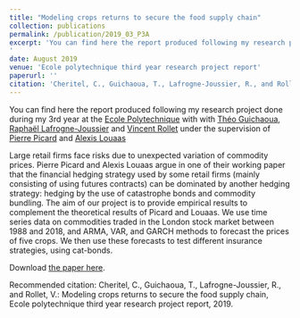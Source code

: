 ```yaml
---
title: "Modeling crops returns to secure the food supply chain"
collection: publications
permalink: /publication/2019_03_P3A
excerpt: 'You can find here the report produced following my research project done during my 3rd year at the [Ecole Polytechnique](https://www.polytechnique.edu/) with with [Théo Guichaoua](https://fr.linkedin.com/in/th%C3%A9o-guichaoua-177517151), [Raphaël Lafrogne-Joussier](https://crest.science/user/rapha%C3%ABl-lafrogne-joussier/) and [Vincent Rollet](https://sites.google.com/site/vjrollet/home) under the supervision of [Pierre Picard](https://sites.google.com/view/pierrepicardeconomics/home) and [Alexis Louaas](https://sites.google.com/site/alexislouaas/)
'
date: August 2019
venue: 'Ecole polytechnique third year research project report'
paperurl: ''
citation: 'Cheritel, C., Guichaoua, T., Lafrogne-Joussier, R., and Rollet, V.: Modeling crops returns to secure the food supply chain, Ecole polytechnique third year research project report, 2019.'
---
```


[comment]: <> (Vous pouvez trouver ci-joint le rapport produit à la suite de mon stage de recherche à la fin de la 3e année de mon cursus de l'Ecole polytechnique. J'ai effectué ce stage au IIASA sous la supervision de Thomas Gasser et j'ai travaillé sur les liens existant entre incertitude climat et coût social du carbone.)

You can find here the report produced following my research project done during my 3rd year at the [Ecole Polytechnique](https://www.polytechnique.edu/) with with [Théo Guichaoua](https://fr.linkedin.com/in/th%C3%A9o-guichaoua-177517151), [Raphaël Lafrogne-Joussier](https://crest.science/user/rapha%C3%ABl-lafrogne-joussier/) and [Vincent Rollet](https://sites.google.com/site/vjrollet/home) under the supervision of [Pierre Picard](https://sites.google.com/view/pierrepicardeconomics/home) and [Alexis Louaas](https://sites.google.com/site/alexislouaas/)

Large retail firms face risks due to unexpected variation of commodity prices. Pierre Picard and Alexis Louaas argue in one of their working paper that the financial hedging strategy used by some retail firms (mainly consisting of using futures contracts) can be dominated by another hedging strategy: hedging by the use of catastrophe bonds and commodity bundling. The aim of our project is to provide empirical results to complement the theoretical results of Picard and Louaas. We use time series data on commodities traded in the London stock market between 1988 and 2018, and ARMA, VAR, and GARCH methods to forecast the prices of five crops. We then use these forecasts to test different insurance strategies, using cat-bonds.

Download [the paper here](https://comecheritel.github.io/files/ECO511_REPORT.pdf).

Recommended citation: Cheritel, C., Guichaoua, T., Lafrogne-Joussier, R., and Rollet, V.: Modeling crops returns to secure the food supply chain, Ecole polytechnique third year research project report, 2019.
